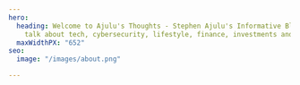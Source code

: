 ```yaml
---
hero:
  heading: Welcome to Ajulu's Thoughts - Stephen Ajulu's Informative Blog. Here we
    talk about tech, cybersecurity, lifestyle, finance, investments and more.
  maxWidthPX: "652"
seo:
  image: "/images/about.png"

---
```

